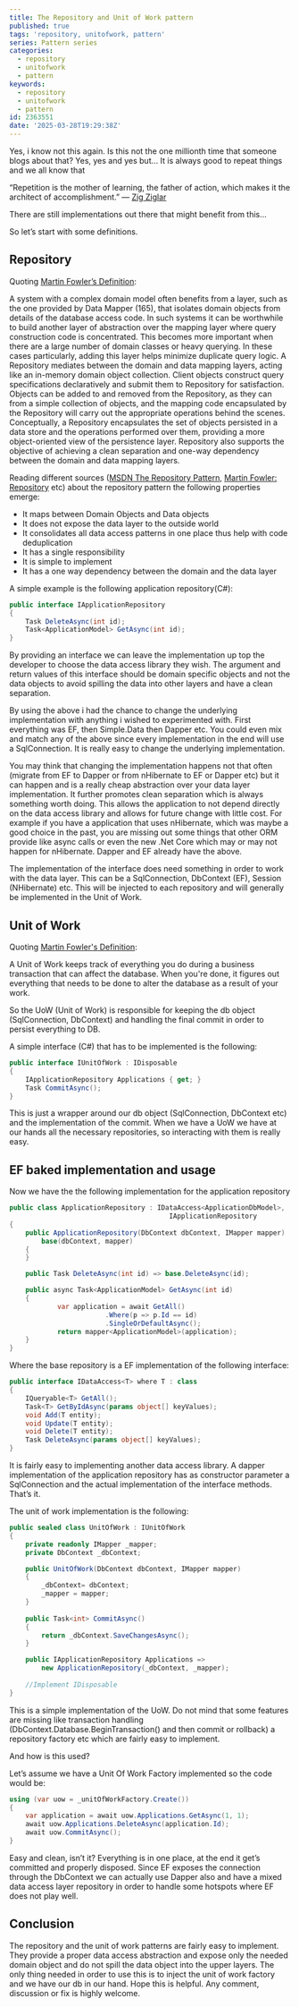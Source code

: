 ```yaml
---
title: The Repository and Unit of Work pattern
published: true
tags: 'repository, unitofwork, pattern'
series: Pattern series
categories:
  - repository
  - unitofwork
  - pattern
keywords:
  - repository
  - unitofwork
  - pattern
id: 2363551
date: '2025-03-28T19:29:38Z'
---
```


Yes, i know not this again. Is this not the one millionth time that someone blogs about that?
Yes, yes and yes but…
It is always good to repeat things and we all know that

“Repetition is the mother of learning, the father of action, which makes it the architect of accomplishment.” ― [Zig Ziglar](https://en.wikipedia.org/wiki/Zig_Ziglar)

There are still implementations out there that might benefit from this…

So let’s start with some definitions.

## Repository

Quoting [Martin Fowler’s Definition](http://martinfowler.com/eaaCatalog/repository.html):

A system with a complex domain model often benefits from a layer, such as the one provided by Data Mapper (165),
that isolates domain objects from details of the database access code. In such systems it can be worthwhile to build another layer of abstraction
over the mapping layer where query construction code is concentrated. This becomes more important when there are a large number of domain classes or heavy querying.
In these cases particularly, adding this layer helps minimize duplicate query logic. A Repository mediates between the domain and data mapping layers,
acting like an in-memory domain object collection. Client objects construct query specifications declaratively and submit them to Repository for satisfaction.
Objects can be added to and removed from the Repository, as they can from a simple collection of objects, and the mapping code encapsulated by the Repository
will carry out the appropriate operations behind the scenes. Conceptually, a Repository encapsulates the set of objects persisted in a data store and the operations
performed over them, providing a more object-oriented view of the persistence layer. Repository also supports the objective of achieving a clean separation and
one-way dependency between the domain and data mapping layers.

Reading different sources ([MSDN The Repository Pattern](https://msdn.microsoft.com/en-us/library/ff649690.aspx),
[Martin Fowler: Repository](http://martinfowler.com/eaaCatalog/repository.html) etc) about the repository pattern the following properties emerge:

* It maps between Domain Objects and Data objects
* It does not expose the data layer to the outside world
* It consolidates all data access patterns in one place thus help with code deduplication
* It has a single responsibility
* It is simple to implement
* It has a one way dependency between the domain and the data layer

A simple example is the following application repository(C#):

```csharp
public interface IApplicationRepository
{
    Task DeleteAsync(int id);
    Task<ApplicationModel> GetAsync(int id);
}
```

By providing an interface we can leave the implementation up top the developer to choose the data access library they wish.
The argument and return values of this interface should be domain specific objects and not the data objects to avoid spilling the data
into other layers and have a clean separation.

By using the above i had the chance to change the underlying implementation with anything i wished to experimented with.
First everything was EF, then Simple.Data then Dapper etc. You could even mix and match any of the above since every implementation
in the end will use a SqlConnection. It is really easy to change the underlying implementation.

You may think that changing the implementation happens not that often (migrate from EF to Dapper or from nHibernate to EF or Dapper etc)
but it can happen and is a really cheap abstraction over your data layer implementation. It further promotes clean separation which is always something worth doing.
This allows the application to not depend directly on the data access library and allows for future change with little cost.
For example if you have a application that uses nHibernate, which was maybe a good choice in the past, you are missing out some things
that other ORM provide like async calls or even the new .Net Core which may or may not happen for nHibernate. Dapper and EF already have the above.

The implementation of the interface does need something in order to work with the data layer. This can be a SqlConnection, DbContext (EF), Session (NHibernate) etc.
This will be injected to each repository and will generally be implemented in the Unit of Work.

## Unit of Work

Quoting [Martin Fowler's Definition](http://martinfowler.com/eaaCatalog/unitOfWork.html):

A Unit of Work keeps track of everything you do during a business transaction that can affect the database.
When you're done, it figures out everything that needs to be done to alter the database as a result of your work.

So the UoW (Unit of Work) is responsible for keeping the db object (SqlConnection, DbContext) and handling the final commit in order to persist everything to DB.

A simple interface (C#) that has to be implemented is the following:

```csharp
public interface IUnitOfWork : IDisposable
{
    IApplicationRepository Applications { get; }
    Task CommitAsync();
}
```

This is just a wrapper around our db object (SqlConnection, DbContext etc) and the implementation of the commit.
When we have a UoW we have at our hands all the necessary repositories, so interacting with them is really easy.

## EF baked implementation and usage

Now we have the the following implementation for the application repository

```csharp
public class ApplicationRepository : IDataAccess<ApplicationDbModel>, 
                                        IApplicationRepository
{
    public ApplicationRepository(DbContext dbContext, IMapper mapper) : 
        base(dbContext, mapper)
    {
    }

    public Task DeleteAsync(int id) => base.DeleteAsync(id);

    public async Task<ApplicationModel> GetAsync(int id)
    {
            var application = await GetAll()
                        .Where(p => p.Id == id)
                        .SingleOrDefaultAsync();
            return mapper<ApplicationModel>(application);
    }
}
```

Where the base repository is a EF implementation of the following interface:

```csharp
public interface IDataAccess<T> where T : class
{
    IQueryable<T> GetAll();
    Task<T> GetByIdAsync(params object[] keyValues);
    void Add(T entity);
    void Update(T entity);
    void Delete(T entity);
    Task DeleteAsync(params object[] keyValues);
}
```

It is fairly easy to implementing another data access library. A dapper implementation of the application repository has
as constructor parameter a SqlConnection and the actual implementation of the interface methods. That’s it.

The unit of work implementation is the following:

```csharp
public sealed class UnitOfWork : IUnitOfWork
{
    private readonly IMapper _mapper;
    private DbContext _dbContext;

    public UnitOfWork(DbContext dbContext, IMapper mapper)
    {
        _dbContext= dbContext;
        _mapper = mapper;
    }
        
    public Task<int> CommitAsync()
    {
        return _dbContext.SaveChangesAsync();
    }

    public IApplicationRepository Applications => 
        new ApplicationRepository(_dbContext, _mapper);
        
    //Implement IDisposable
}
```

This is a simple implementation of the UoW. Do not mind that some features are missing like transaction handling
(DbContext.Database.BeginTransaction() and then commit or rollback) a repository factory etc which are fairly easy to implement.

And how is this used?

Let’s assume we have a Unit Of Work Factory implemented so the code would be:

```csharp
using (var uow = _unitOfWorkFactory.Create())
{
    var application = await uow.Applications.GetAsync(1, 1);
    await uow.Applications.DeleteAsync(application.Id);
    await uow.CommitAsync();
}
```

Easy and clean, isn’t it? Everything is in one place, at the end it get’s committed and properly disposed.
Since EF exposes the connection through the DbContext we can actually use Dapper also and have a mixed data access layer repository
in order to handle some hotspots where EF does not play well.

## Conclusion

The repository and the unit of work patterns are fairly easy to implement. They provide a proper data access abstraction and expose only the needed domain object
and do not spill the data object into the upper layers. The only thing needed in order to use this is to inject the unit of work factory and we have our db in our hand.
Hope this is helpful. Any comment, discussion or fix is highly welcome.
